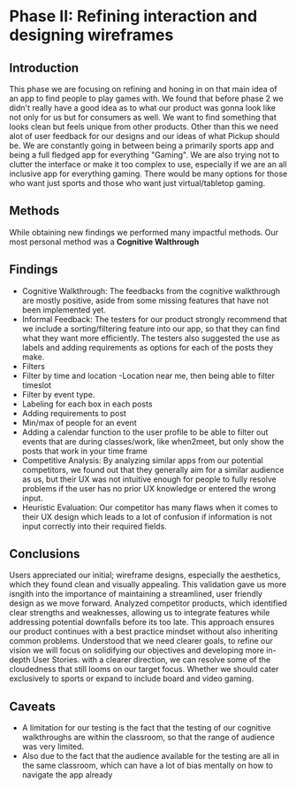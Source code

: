 # Phase II: Refining interaction and designing wireframes

## Introduction

This phase we are focusing on refining and honing in on that main idea of an app to find people to play games with. We found that before phase 2 we didn't really have a good idea as to what our product was gonna look like not only for us but for consumers as well. We want to find something that looks clean but feels unique from other products. Other than this we need alot of user feedback for our designs and our ideas of what Pickup should be. We are constantly going in between being a primarily sports app and being a full fledged app for everything "Gaming". We are also trying not to clutter the interface or make it too complex to use, especially if we are an all inclusive app for everything gaming. There would be many options for those who want just sports and those who want just virtual/tabletop gaming.

## Methods
While obtaining new findings we performed many impactful methods. Our most personal method was a **Cognitive Walthrough** 

## Findings
- Cognitive Walkthrough: The feedbacks from the cognitive walkthrough are
mostly positive, aside from some missing features that have not been
implemented yet.
- Informal Feedback: The testers for our product strongly recommend that we
include a sorting/filtering feature into our app, so that they can find what they
want more efficiently. The testers also suggested the use as labels and adding
requirements as options for each of the posts they make.
-  Filters
- Filter by time and location
-Location near me, then being able to filter timeslot
- Filter by event type.
- Labeling for each box in each posts
- Adding requirements to post
- Min/max of people for an event
- Adding a calendar function to the user profile to be able to filter out events
that are during classes/work, like when2meet, but only show the posts that
work in your time frame
- Competitive Analysis: By analyzing similar apps from our potential competitors,
we found out that they generally aim for a similar audience as us, but their UX
was not intuitive enough for people to fully resolve problems if the user has no
prior UX knowledge or entered the wrong input.
- Heuristic Evaluation: Our competitor has many flaws when it comes to their UX
design which leads to a lot of confusion if information is not input correctly into
their required fields.


## Conclusions
Users appreciated our initial; wireframe designs, especially the aesthetics, which they found clean and visually appealing. This validation gave us more isngith into the importance of maintaining a streamlined, user friendly design as we move forward.
Analyzed competitor products, which identified clear strengths and weaknesses, allowing us to integrate features while addressing potential downfalls before its too late. This approach ensures our product continues with a best practice mindset without also inheriting common problems.
Understood that we need clearer goals, to refine our vision we will focus on solidifying our objectives and developing more in-depth User Stories. with a clearer direction, we can resolve some of the cloudedness that still looms on our target focus. Whether we should cater exclusively to sports or expand to include board and video gaming.

## Caveats

- A limitation for our testing is the fact that the testing of our cognitive
walkthroughs are within the classroom, so that the range of audience was very
limited.
- Also due to the fact that the audience available for the testing are all in the same
classroom, which can have a lot of bias mentally on how to navigate the app
already
